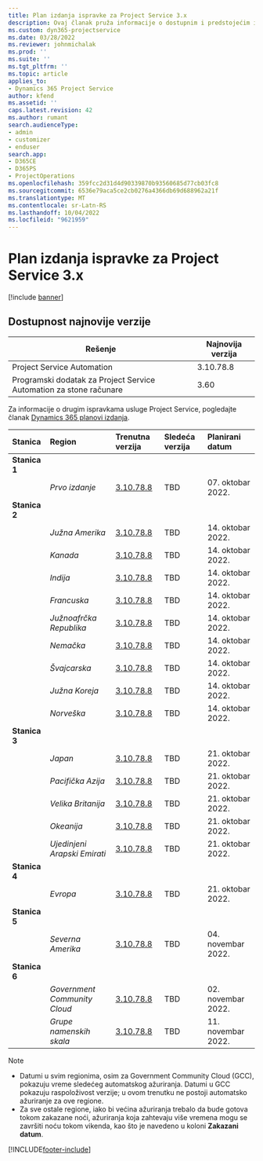 ```yaml
---
title: Plan izdanja ispravke za Project Service 3.x
description: Ovaj članak pruža informacije o dostupnim i predstojećim izdanjima usluge Dynamics 365 Project Service Automation.
ms.custom: dyn365-projectservice
ms.date: 03/28/2022
ms.reviewer: johnmichalak
ms.prod: ''
ms.suite: ''
ms.tgt_pltfrm: ''
ms.topic: article
applies_to:
- Dynamics 365 Project Service
author: kfend
ms.assetid: ''
caps.latest.revision: 42
ms.author: rumant
search.audienceType:
- admin
- customizer
- enduser
search.app:
- D365CE
- D365PS
- ProjectOperations
ms.openlocfilehash: 359fcc2d31d4d90339870b93560685d77cb03fc8
ms.sourcegitcommit: 6536e79aca5ce2cb0276a4366db69d688962a21f
ms.translationtype: MT
ms.contentlocale: sr-Latn-RS
ms.lasthandoff: 10/04/2022
ms.locfileid: "9621959"
---
```

# <a name="update-release-schedule-for-project-service-3x"></a>Plan izdanja ispravke za Project Service 3.x

[!include [banner](../includes/psa-now-project-operations.md)]

## <a name="latest-version-availability"></a>Dostupnost najnovije verzije

| Rešenje  | Najnovija verzija |
|-------|----|
| Project Service Automation    | 3.10.78.8 |
| Programski dodatak za Project Service Automation za stone računare                | 3.60          |

Za informacije o drugim ispravkama usluge Project Service, pogledajte članak [Dynamics 365 planovi izdanja](/dynamics365/release-plans/). 

| Stanica  | Region | Trenutna verzija | Sledeća verzija |  Planirani datum
| :---   | :---   | :---   | :---   |:---   |         
|<strong>Stanica 1</strong> | |  |  | |
| | <i>Prvo izdanje</i> | [3.10.78.8](whats-new-ur-47.md)| TBD | 07. oktobar 2022.
|<strong>Stanica 2</strong> | |  |  | |
| | <i>Južna Amerika</i> | [3.10.78.8](whats-new-ur-47.md) | TBD | 14. oktobar 2022.
| | <i>Kanada</i> | [3.10.78.8](whats-new-ur-47.md) | TBD | 14. oktobar 2022.
| | <i>Indija</i> | [3.10.78.8](whats-new-ur-47.md) | TBD | 14. oktobar 2022.
| | <i>Francuska</i> | [3.10.78.8](whats-new-ur-47.md) | TBD | 14. oktobar 2022.
| | <i>Južnoafrčka Republika</i> | [3.10.78.8](whats-new-ur-47.md) | TBD | 14. oktobar 2022.
| | <i>Nemačka</i> | [3.10.78.8](whats-new-ur-47.md) | TBD | 14. oktobar 2022.
| | <i>Švajcarska</i> | [3.10.78.8](whats-new-ur-47.md) | TBD | 14. oktobar 2022.
| | <i>Južna Koreja</i> | [3.10.78.8](whats-new-ur-47.md) | TBD | 14. oktobar 2022.
| | <i>Norveška</i> | [3.10.78.8](whats-new-ur-47.md) | TBD | 14. oktobar 2022.
|<strong>Stanica 3</strong> | |  |  | |
| | <i>Japan</i> | [3.10.78.8](whats-new-ur-47.md) | TBD | 21. oktobar 2022.
| | <i>Pacifička Azija</i> | [3.10.78.8](whats-new-ur-47.md) | TBD | 21. oktobar 2022.
| | <i>Velika Britanija</i> | [3.10.78.8](whats-new-ur-47.md) | TBD | 21. oktobar 2022.
| | <i>Okeanija</i> | [3.10.78.8](whats-new-ur-47.md) | TBD | 21. oktobar 2022.
| | <i>Ujedinjeni Arapski Emirati</i> | [3.10.78.8](whats-new-ur-47.md) | TBD | 21. oktobar 2022.
|<strong>Stanica 4</strong> | |  |  | |
| | <i>Evropa</i> | [3.10.78.8](whats-new-ur-47.md) | TBD | 21. oktobar 2022.
|<strong>Stanica 5</strong> | |  |  | |
| | <i>Severna Amerika</i> | [3.10.78.8](whats-new-ur-47.md) | TBD | 04. novembar 2022.
|<strong>Stanica 6</strong> | |  |  | |
| | <i>Government Community Cloud</i> | [3.10.78.8](whats-new-ur-47.md) | TBD | 02. novembar 2022.
| | <i>Grupe namenskih skala</i> | [3.10.78.8](whats-new-ur-47.md) | TBD | 11. novembar 2022.




>[!Note]
> - Datumi u svim regionima, osim za Government Community Cloud (GCC), pokazuju vreme sledećeg automatskog ažuriranja. Datumi u GCC pokazuju raspoloživost verzije; u ovom trenutku ne postoji automatsko ažuriranje za ove regione.
> - Za sve ostale regione, iako bi većina ažuriranja trebalo da bude gotova tokom zakazane noći, ažuriranja koja zahtevaju više vremena mogu se završiti noću tokom vikenda, kao što je navedeno u koloni **Zakazani datum**.


[!INCLUDE[footer-include](../includes/footer-banner.md)]
